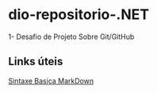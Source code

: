 # dio-repositorio-.NET
1- Desafio de Projeto Sobre Git/GitHub


## Links úteis
[Sintaxe Basica MarkDown](https://www.markdownguide.org/basic-syntax/)
